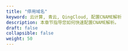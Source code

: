 ```yaml
---
title: "停用域名"
keyword: 云计算, 青云, QingCloud, 配置CNAME解析
description: 本章节指导您如何快速配置CNAME解析。
draft: false
collapsible: false
weight: 50
---
```






